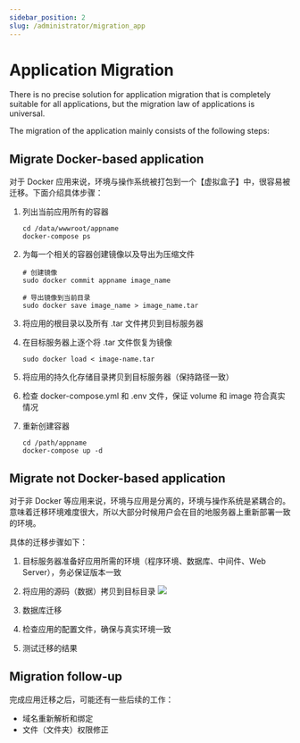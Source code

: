 ```yaml
---
sidebar_position: 2
slug: /administrator/migration_app
---
```


# Application Migration


There is no precise solution for application migration that is completely suitable for all applications, but the migration law of applications is universal.

The migration of the application mainly consists of the following steps:  


## Migrate Docker-based application 

对于 Docker 应用来说，环境与操作系统被打包到一个【虚拟盒子】中，很容易被迁移。下面介绍具体步骤：

1. 列出当前应用所有的容器
   ```
   cd /data/wwwroot/appname
   docker-compose ps
   ```
2. 为每一个相关的容器创建镜像以及导出为压缩文件
   ```
   # 创建镜像
   sudo docker commit appname image_name

   # 导出镜像到当前目录
   sudo docker save image_name > image_name.tar
   ```

3. 将应用的根目录以及所有 .tar 文件拷贝到目标服务器

4. 在目标服务器上逐个将 .tar 文件恢复为镜像
   ```
   sudo docker load < image-name.tar
   ```

5. 将应用的持久化存储目录拷贝到目标服务器（保持路径一致）

6. 检查 docker-compose.yml 和 .env 文件，保证 volume 和 image 符合真实情况

7. 重新创建容器
   ```
   cd /path/appname
   docker-compose up -d
   ```

## Migrate not Docker-based application 

对于非 Docker 等应用来说，环境与应用是分离的，环境与操作系统是紧耦合的。意味着迁移环境难度很大，所以大部分时候用户会在目的地服务器上重新部署一致的环境。  

具体的迁移步骤如下：

1. 目标服务器准备好应用所需的环境（程序环境、数据库、中间件、Web Server），务必保证版本一致

2. 将应用的源码（数据）拷贝到目标目录
   ![](https://libs.websoft9.com/Websoft9/DocsPicture/zh/lamp/lamp-copysite1todata2-websoft9.png)

3. 数据库迁移

4. 检查应用的配置文件，确保与真实环境一致

5. 测试迁移的结果


## Migration follow-up

完成应用迁移之后，可能还有一些后续的工作：

* 域名重新解析和绑定
* 文件（文件夹）权限修正